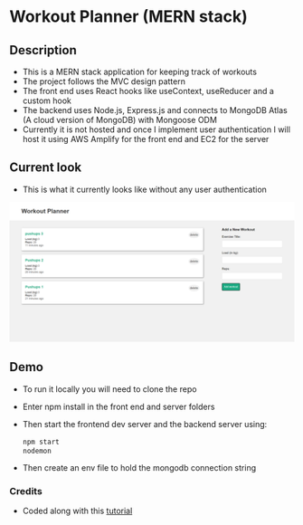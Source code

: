 # Workout Planner (MERN stack)

## Description
- This is a MERN stack application for keeping track of workouts
- The project follows the MVC design pattern
- The front end uses React hooks like useContext, useReducer and a custom hook
 - The backend uses Node.js, Express.js and connects to MongoDB Atlas (A cloud version of MongoDB) with Mongoose ODM
 - Currently it is not hosted and once I implement user authentication I will host it using AWS Amplify for the front end and EC2 for the server

 ## Current look
  - This is what it currently looks like without any user authentication

  ![A picture of the main page which shows multiple workouts and their info as well as a form to create and add new workouts](readMeImages/workoutAppNoAuth.png)

 ## Demo
  - To run it locally you will need to clone the repo
  - Enter npm install in the front end and server folders
  - Then start the frontend dev server and the backend server using:

        npm start
        nodemon
 - Then create an env file to hold the mongodb connection string

### Credits
 - Coded along with this [tutorial](https://www.youtube.com/@NetNinja)